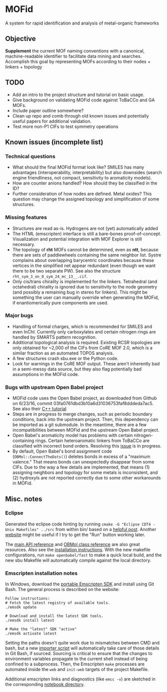 # MOFid
A system for rapid identification and analysis of metal-organic frameworks

## Objective
**Supplement** the current MOF naming conventions with a canonical, machine-readable identifier to facilitate data mining and searches.  Accomplish this goal by representing MOFs according to their nodes + linkers + topology

## TODO
* Add an intro to the project structure and tutorial on basic usage.
* Give background on validating MOFid code against ToBaCCo and GA MOFs.
* Include paper outline somewhere?
* Clean up repo and comb through old known issues and potentially useful papers for additional validation.
* Test more non-P1 CIFs to test symmetry operations

## Known issues (incomplete list)
### Technical questions
* What should the final MOFid format look like?  SMILES has many advantages (interoperability, interpretability) but also downsides (search engine friendliness, not compact, sensitivity to aromaticity models).
* How are counter anions handled?  How should they be classified in the ID?
* Further consideration of how nodes are defined.  Metal oxides?  This question may change the assigned topology and simplification of some structures.

### Missing features
* Structures are read as-is.  Hydrogens are not (yet) automatically added
* The HTML (emscripten) interface is still a bare-bones proof-of-concept.  Visualization and potential integration with MOF Explorer is still necessary.
* The topology of **rht** MOFs cannot be determined, even as **ntt**, because there are sets of paddlewheels containing the same neighbor list.  Systre complains about overlapping barycentric coordinates because these vertices in the simplified net appear redundant (even though we want there to be two separate PW).  See also the structure `rht_sym_3_on_0_sym_24_mc_13__.cif`.
* Only cis/trans chirality is implemented for the linkers.  Tetrahedral (and octahedral) chirality is ignored due to sensitivity to the node geometry (and possibly a remaining bug in stereo for linkers).  This might be something the user can manually override when generating the MOFid, if enantiomerically pure components are used.

### Major bugs
* Handling of formal charges, which is recommended for SMILES and even InChI.  Currently only carboxylates and certain nitrogen rings are handled by SMARTS pattern recognition.
* Additional topological analysis is required.  Existing RCSR topologies are only obtained for ~2,000 of the CIFs from CoRE MOF 2.0, which is a similar fraction as an automated TOPOS analysis.
* A few structures crash sbu.exe or the Python code.
* Look for warnings in the CoRE MOF output.  These aren't inherently bad in a semi-messy data source, but they also flag potentially bad assumptions in the MOFid code.

### Bugs with upstream Open Babel project
* MOFid code uses the Open Babel project, as downloaded from Github on 6/23/16, commit 03fa0761dbd3b10a6d31036753faf8dddeda7ac5.  See also their [C++ tutorial](http://openbabel.org/wiki/Developer:Cpp_Tutorial)
* Steps are in progress to merge changes, such as periodic boundary conditions, back into the upstream project.  Then, this dependency can be imported as a git submodule.  In the meantime, there are a few incompatibilities between MOFid and the upstream Open Babel project.
* Open Babel's aromaticity model has problems with certain nitrogen-containing rings.  Certain heteroaromatic linkers from ToBaCCo are classified with incorrect bond orders.  Resolving this [issue](https://github.com/openbabel/openbabel/issues/1360) is in progress.
* By default, Open Babel's bond assignment code (`OBMol::ConnectTheDots()`) deletes bonds in excess of a "maximum valence."  That means bonds can unexpectedly disappear from some CIFs.  Due to the way a few details are implemented, that means (1) assigning neighbors and topology for some metals is inconsistent, and (2) hydroxyls are not reported correctly due to some other workarounds in MOFid.


## Misc. notes
### Eclipse
Generated the eclipse code hinting by running `cmake -G "Eclipse CDT4 - Unix Makefiles" ../src` from within bin/ based on a [helpful post](http://stackoverflow.com/questions/11645575/importing-a-cmake-project-into-eclipse-cdt).  Another [website](http://www.badprog.com/c-eclipse-installation-of-c-c-development-tools-cdt-and-cygwin-for-windows) might be useful if I try to get the "Run" button working later.

The [main API reference](http://openbabel.org/dev-api/namespaceOpenBabel.shtml) and [OBMol class reference](http://openbabel.org/dev-api/classOpenBabel_1_1OBMol.shtml) are also great resources.  Also see the [installation instructions](https://openbabel.org/docs/dev/Installation/install.html#local-build).  With the new makefile configurations, run `make openbabel/fast` to make a quick local build, and the new sbu Makefile will automatically compile against the local directory.

### Emscripten installation notes
In Windows, download the [portable Emscripten SDK](http://kripken.github.io/emscripten-site/docs/getting_started/downloads.html#platform-notes-installation-instructions-portable-sdk) and install using Git Bash.  The general process is described on the website:

```
Follow instructions:
# Fetch the latest registry of available tools.
./emsdk update

# Download and install the latest SDK tools.
./emsdk install latest

# Make the "latest" SDK "active"
./emsdk activate latest
```

Setting the paths doesn't quite work due to mismatches between CMD and bash, but a new [importer script](Scripts/import_emscripten.sh) will automatically take care of those details in Git Bash, if sourced.  Sourcing is critical to ensure that the changes to environment variables propagate to the current shell instead of being confined to a subprocess.  Then, the Emscripten `make` processes are automated inside the `web` and `init-web` targets of the project Makefile.

Additional emscripten links and diagnostics (like `emcc -v`) are sketched in the corresponding [notebook directory](Notebooks/20170810-emscripten/emscripten_installation.txt).



